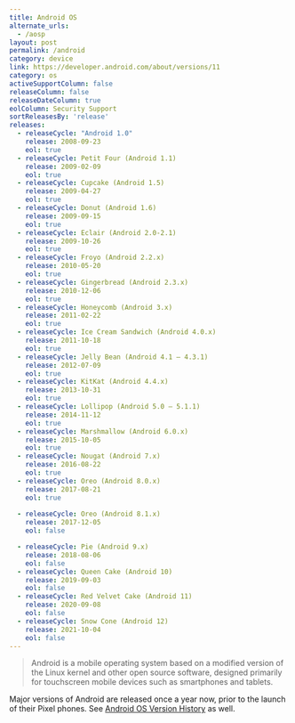 ```yaml
---
title: Android OS
alternate_urls:
  - /aosp
layout: post
permalink: /android
category: device
link: https://developer.android.com/about/versions/11
category: os
activeSupportColumn: false
releaseColumn: false
releaseDateColumn: true
eolColumn: Security Support
sortReleasesBy: 'release'
releases:
  - releaseCycle: "Android 1.0"
    release: 2008-09-23
    eol: true
  - releaseCycle: Petit Four (Android 1.1)
    release: 2009-02-09
    eol: true
  - releaseCycle: Cupcake (Android 1.5)
    release: 2009-04-27
    eol: true
  - releaseCycle: Donut (Android 1.6)
    release: 2009-09-15
    eol: true
  - releaseCycle: Eclair (Android 2.0-2.1)
    release: 2009-10-26
    eol: true
  - releaseCycle: Froyo (Android 2.2.x)
    release: 2010-05-20
    eol: true
  - releaseCycle: Gingerbread (Android 2.3.x)
    release: 2010-12-06
    eol: true
  - releaseCycle: Honeycomb (Android 3.x)
    release: 2011-02-22
    eol: true
  - releaseCycle: Ice Cream Sandwich (Android 4.0.x)
    release: 2011-10-18
    eol: true
  - releaseCycle: Jelly Bean (Android 4.1 – 4.3.1)
    release: 2012-07-09
    eol: true
  - releaseCycle: KitKat (Android 4.4.x)
    release: 2013-10-31
    eol: true
  - releaseCycle: Lollipop (Android 5.0 – 5.1.1)
    release: 2014-11-12
    eol: true
  - releaseCycle: Marshmallow (Android 6.0.x)
    release: 2015-10-05
    eol: true
  - releaseCycle: Nougat (Android 7.x)
    release: 2016-08-22
    eol: true
  - releaseCycle: Oreo (Android 8.0.x)
    release: 2017-08-21
    eol: true
    
  - releaseCycle: Oreo (Android 8.1.x)
    release: 2017-12-05
    eol: false

  - releaseCycle: Pie (Android 9.x)
    release: 2018-08-06
    eol: false
  - releaseCycle: Queen Cake (Android 10)
    release: 2019-09-03
    eol: false
  - releaseCycle: Red Velvet Cake (Android 11)
    release: 2020-09-08
    eol: false
  - releaseCycle: Snow Cone (Android 12)
    release: 2021-10-04
    eol: false
---
```


>Android is a mobile operating system based on a modified version of the Linux kernel and other open source software, designed primarily for touchscreen mobile devices such as smartphones and tablets.

Major versions of Android are released once a year now, prior to the launch of their Pixel phones. See [Android OS Version History](https://en.wikipedia.org/wiki/Android_version_history) as well.
